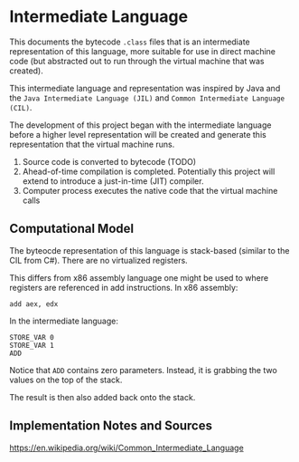 # Intermediate Language

This documents the bytecode `.class` files that is an intermediate representation of this language, more suitable for use in direct machine code (but abstracted out to run through the virtual machine that was created).

This intermediate language and representation was inspired by Java and the `Java Intermediate Language (JIL)` and `Common Intermediate Language (CIL)`.

The development of this project began with the intermediate language before a higher level representation will be created and generate this representation that the virtual machine runs.

1. Source code is converted to bytecode (TODO)
2. Ahead-of-time compilation is completed. Potentially this project will extend to introduce a just-in-time (JIT) compiler.
3. Computer process executes the native code that the virtual machine calls

## Computational Model
The byteocde representation of this language is stack-based (similar to the CIL from C#). There are no virtualized registers.

This differs from x86 assembly language one might be used to where registers are referenced in add instructions.
In x86 assembly:
```assembly
add aex, edx
```

In the intermediate language:
```assembly
STORE_VAR 0
STORE_VAR 1
ADD
```

Notice that `ADD` contains zero parameters. Instead, it is grabbing the two values on the top of the stack.

The result is then also added back onto the stack.

## Implementation Notes and Sources
https://en.wikipedia.org/wiki/Common_Intermediate_Language
